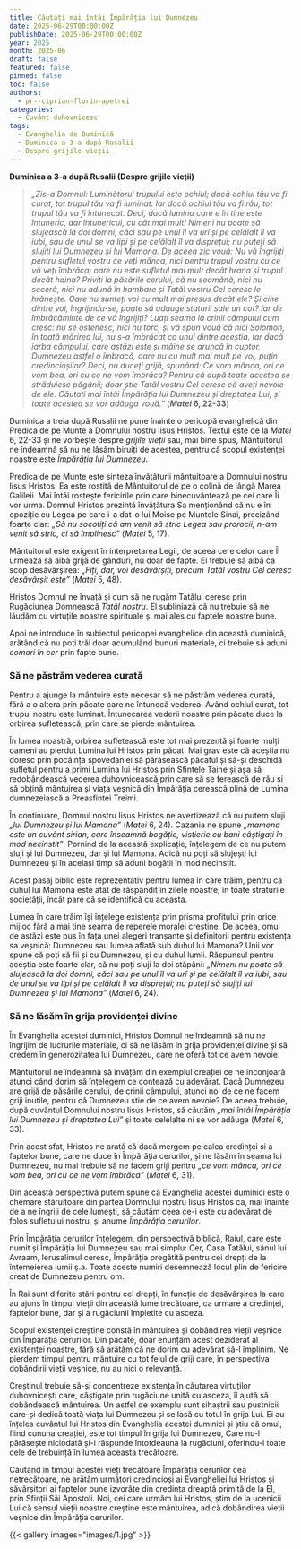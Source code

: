 ```yaml
---
title: Căutați mai întâi Împărăția lui Dumnezeu
date: 2025-06-29T00:00:00Z
publishDate: 2025-06-29T00:00:00Z
year: 2025
month: 2025-06
draft: false
featured: false
pinned: false
toc: false
authors:
  - pr--ciprian-florin-apetrei
categories:
  - Cuvânt duhovnicesc
tags:
  - Evanghelia de Duminică
  - Duminica a 3-a după Rusalii
  - Despre grijile vieții 
---
```

**Duminica a 3-a după Rusalii (Despre grijile vieții)**

> _„Zis-a Domnul: Luminătorul trupului este ochiul; dacă ochiul tău va fi curat, tot trupul tău va fi luminat. Iar dacă ochiul tău va fi rău, tot trupul tău va fi întunecat. Deci, dacă lumina care e în tine este întuneric, dar întunericul, cu cât mai mult! Nimeni nu poate să slujească la doi domni, căci sau pe unul îl va urî și pe celălalt îl va iubi, sau de unul se va lipi și pe celălalt îl va disprețui; nu puteți să slujiți lui Dumnezeu și lui Mamona. De aceea zic vouă: Nu vă îngrijiți pentru sufletul vostru ce veți mânca, nici pentru trupul vostru cu ce vă veți îmbrăca; oare nu este sufletul mai mult decât hrana și trupul decât haina? Priviți la păsările cerului, că nu seamănă, nici nu seceră, nici nu adună în hambare și Tatăl vostru Cel ceresc le hrănește. Oare nu sunteți voi cu mult mai presus decât ele? Și cine dintre voi, îngrijindu-se, poate să adauge staturii sale un cot? Iar de îmbrăcăminte de ce vă îngrijiți? Luați seama la crinii câmpului cum cresc: nu se ostenesc, nici nu torc, și vă spun vouă că nici Solomon, în toată mărirea lui, nu s-a îmbrăcat ca unul dintre aceștia. Iar dacă iarba câmpului, care astăzi este și mâine se aruncă în cuptor, Dumnezeu astfel o îmbracă, oare nu cu mult mai mult pe voi, puțin credincioșilor? Deci, nu duceți grijă, spunând: Ce vom mânca, ori ce vom bea, ori cu ce ne vom îmbrăca? Pentru că după toate acestea se străduiesc păgânii; doar știe Tatăl vostru Cel ceresc că aveți nevoie de ele. Căutați mai întâi Împărăția lui Dumnezeu și dreptatea Lui, și toate acestea se vor adăuga vouă.”_ (**_Matei_ 6, 22-33**)

Duminica a treia după Rusalii ne pune înainte o pericopă evanghelică din Predica de pe Munte a Domnului nostru Iisus Hristos. Textul este de la _Matei_ 6, 22-33 și ne vorbește despre _grijile vieții_ sau, mai bine spus, Mântuitorul ne îndeamnă să nu ne lăsăm biruiți de acestea, pentru că scopul existenței noastre este _Împărăția lui Dumnezeu_.

Predica de pe Munte este sinteza învățăturii mântuitoare a Domnului nostru Iisus Hristos. Ea este rostită de Mântuitorul de pe o colină de lângă Marea Galileii. Mai întâi rostește fericirile prin care binecuvântează pe cei care Îi vor urma. Domnul Hristos prezintă învățătura Sa menționând că nu e în opoziție cu Legea pe care i-a dat-o lui Moise pe Muntele Sinai, precizând foarte clar: _„Să nu socotiți că am venit să stric Legea sau prorocii; n-am venit să stric, ci să împlinesc”_ (_Matei_ 5, 17).

Mântuitorul este exigent în interpretarea Legii, de aceea cere celor care Îl urmează să aibă grijă de gânduri, nu doar de fapte. Ei trebuie să aibă ca scop desăvârșirea: _„Fiți, dar, voi desăvârșiți, precum Tatăl vostru Cel ceresc desăvârșit este”_ (_Matei_ 5, 48).

Hristos Domnul ne învață și cum să ne rugăm Tatălui ceresc prin Rugăciunea Domnească _Tatăl nostru_. El subliniază că nu trebuie să ne lăudăm cu virtuțile noastre spirituale și mai ales cu faptele noastre bune.

Apoi ne introduce în subiectul pericopei evanghelice din această duminică, arătând că nu poți trăi doar acumulând bunuri materiale, ci trebuie să aduni _comori în cer_ prin fapte bune.

### Să ne păstrăm vederea curată

Pentru a ajunge la mântuire este necesar să ne păstrăm vederea curată, fără a o altera prin păcate care ne întunecă vederea. Având ochiul curat, tot trupul nostru este luminat. Întunecarea vederii noastre prin păcate duce la orbirea sufletească, prin care se pierde mântuirea.

În lumea noastră, orbirea sufletească este tot mai prezentă și foarte mulți oameni au pierdut Lumina lui Hristos prin păcat. Mai grav este că aceștia nu doresc prin pocăința spovedaniei să părăsească păcatul și să-și deschidă sufletul pentru a primi Lumina lui Hristos prin Sfintele Taine și așa să redobândească vederea duhovnicească prin care să se ferească de rău și să obțină mântuirea și viața veșnică din Împărăția cerească plină de Lumina dumnezeiască a Preasfintei Treimi.

În continuare, Domnul nostru Iisus Hristos ne avertizează că nu putem sluji _„lui Dumnezeu și lui Mamona”_ (_Matei_ 6, 24). Cazania ne spune _„mamona este un cuvânt sirian, care înseamnă bogăție, vistierie cu bani câștigați în mod necinstit”_. Pornind de la această explicație, înțelegem de ce nu putem sluji și lui Dumnezeu, dar și lui Mamona. Adică nu poți să slujești lui Dumnezeu și în același timp să aduni bogății în mod necinstit.

Acest pasaj biblic este reprezentativ pentru lumea în care trăim, pentru că duhul lui Mamona este atât de răspândit în zilele noastre, în toate straturile societății, încât pare că se identifică cu aceasta.

Lumea în care trăim își înțelege existența prin prisma profitului prin orice mijloc fără a mai ține seama de reperele moralei creștine. De aceea, omul de astăzi este pus în fața unei alegeri tranșante și definitorii pentru existența sa veșnică: Dumnezeu sau lumea aflată sub duhul lui Mamona? Unii vor spune că poți să fii și cu Dumnezeu, și cu duhul lumii. Răspunsul pentru aceștia este foarte clar, că nu poți sluji la doi stăpâni: _„Nimeni nu poate să slujească la doi domni, căci sau pe unul îl va urî și pe celălalt îl va iubi, sau de unul se va lipi și pe celălalt îl va disprețui; nu puteți să slujiți lui Dumnezeu și lui Mamona”_ (_Matei_ 6, 24).

### Să ne lăsăm în grija providenței divine

În Evanghelia acestei duminici, Hristos Domnul ne îndeamnă să nu ne îngrijim de lucrurile materiale, ci să ne lăsăm în grija providenței divine și să credem în generozitatea lui Dumnezeu, care ne oferă tot ce avem nevoie.

Mântuitorul ne îndeamnă să învățăm din exemplul creației ce ne înconjoară atunci când dorim să înțelegem ce contează cu adevărat. Dacă Dumnezeu are grijă de păsările cerului, de crinii câmpului, atunci noi de ce ne facem griji inutile, pentru că Dumnezeu știe de ce avem nevoie? De aceea trebuie, după cuvântul Domnului nostru Iisus Hristos, să căutăm _„mai întâi Împărăția lui Dumnezeu și dreptatea Lui”_ și toate celelalte ni se vor adăuga (_Matei_ 6, 33).

Prin acest sfat, Hristos ne arată că dacă mergem pe calea credinței și a faptelor bune, care ne duce în Împărăția cerurilor, și ne lăsăm în seama lui Dumnezeu, nu mai trebuie să ne facem griji pentru _„ce vom mânca, ori ce vom bea, ori cu ce ne vom îmbrăca”_ (_Matei_ 6, 31).

Din această perspectivă putem spune că Evanghelia acestei duminici este o chemare stăruitoare din partea Domnului nostru Iisus Hristos ca, mai înainte de a ne îngriji de cele lumești, să căutăm ceea ce-i este cu adevărat de folos sufletului nostru, și anume _Împărăția cerurilor_.

Prin Împărăția cerurilor înțelegem, din perspectivă biblică, Raiul, care este numit și Împărăția lui Dumnezeu sau mai simplu: Cer, Casa Tatălui, sânul lui Avraam, Ierusalimul ceresc, Împărăția pregătită pentru cei drepți de la întemeierea lumii ș.a. Toate aceste numiri desemnează locul plin de fericire creat de Dumnezeu pentru om.

În Rai sunt diferite stări pentru cei drepți, în funcție de desăvârșirea la care au ajuns în timpul vieții din această lume trecătoare, ca urmare a credinței, faptelor bune, dar și a rugăciunii împletite cu asceza.

Scopul existenței creștine constă în mântuirea și dobândirea vieții veșnice din Împărăția cerurilor. Din păcate, doar enunțăm acest deziderat al existenței noastre, fără să arătăm că ne dorim cu adevărat să-l împlinim. Ne pierdem timpul pentru mântuire cu tot felul de griji care, în perspectiva dobândirii vieții veșnice, nu au nici o relevanță.

Creștinul trebuie să-și concentreze existența în căutarea virtuților duhovnicești care, câștigate prin rugăciune unită cu asceza, îl ajută să dobândească mântuirea. Un astfel de exemplu sunt sihaștrii sau pustnicii care-și dedică toată viața lui Dumnezeu și se lasă cu totul în grija Lui. Ei au înțeles cuvântul lui Hristos din Evanghelia acestei duminici și știu că omul, fiind cununa creației, este tot timpul în grija lui Dumnezeu, Care nu-l părăsește niciodată și-i răspunde întotdeauna la rugăciuni, oferindu-i toate cele de trebuință în lumea aceasta trecătoare.

Căutând în timpul acestei vieți trecătoare Împărăția cerurilor cea netrecătoare, ne arătăm următori credincioși ai Evangheliei lui Hristos și săvârșitori ai faptelor bune izvorâte din credința dreaptă primită de la El, prin Sfinții Săi Apostoli. Noi, cei care urmăm lui Hristos, știm de la ucenicii Lui că sensul vieții noastre creștine este mântuirea, adică dobândirea vieții veșnice din Împărăția cerurilor.

{{< gallery images="images/1.jpg" >}}